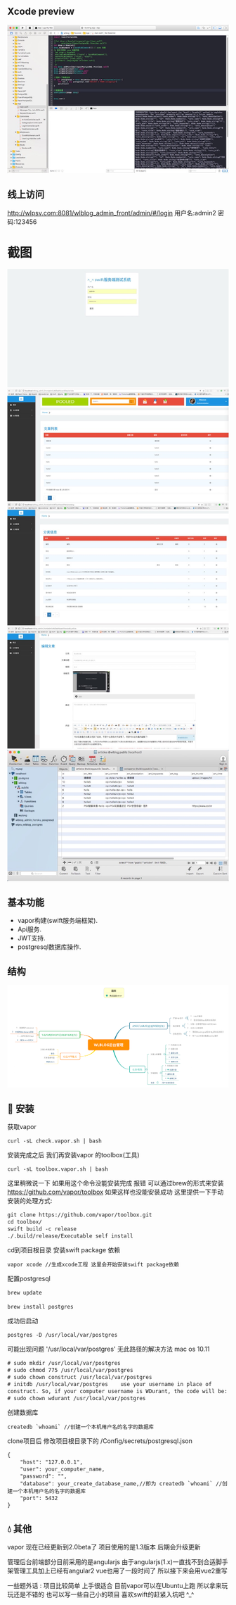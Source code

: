 ## Xcode preview
 ![](https://github.com/HotWordland/wlblog_server/blob/master/00.jpeg)
 
## 线上访问
http://wlpsv.com:8081/wlblog_admin_front/admin/#/login
用户名:admin2
密码:123456
 
# 截图
 ![](https://github.com/HotWordland/wlblog_server/blob/master/01.jpeg)
 ![](https://github.com/HotWordland/wlblog_server/blob/master/02.jpeg)
 ![](https://github.com/HotWordland/wlblog_server/blob/master/03.jpeg)
 ![](https://github.com/HotWordland/wlblog_server/blob/master/04.jpeg)
 ![](https://github.com/HotWordland/wlblog_server/blob/master/05.jpeg)



## 基本功能
- vapor构建(swift服务端框架).
- Api服务.
- JWT支持.
- postgresql数据库操作. 

## 结构
 ![](https://github.com/HotWordland/wlblog_server/blob/master/struct.png)

## 📖 安装



获取vapor
```
curl -sL check.vapor.sh | bash
```
安装完成之后 我们再安装vapor 的toolbox(工具)

```
curl -sL toolbox.vapor.sh | bash
```
这里稍微说一下 如果用这个命令没能安装完成 报错 可以通过brew的形式来安装 https://github.com/vapor/toolbox
如果这样也没能安装成功 
这里提供一下手动安装的处理方式:
```
git clone https://github.com/vapor/toolbox.git
cd toolbox/
swift build -c release
./.build/release/Executable self install
```
cd到项目根目录 安装swift package 依赖
```
vapor xcode //生成xcode工程 这里会开始安装swift package依赖
```

配置postgresql
```
brew update

brew install postgres
```
成功后启动
```
postgres -D /usr/local/var/postgres
```
可能出现问题 '/usr/local/var/postgres' 无此路径的解决方法 mac os 10.11
```
# sudo mkdir /usr/local/var/postgres
# sudo chmod 775 /usr/local/var/postgres
# sudo chown construct /usr/local/var/postgres
# initdb /usr/local/var/postgres	use your username in place of construct. So, if your computer username is WDurant, the code will be:	
# sudo chown wdurant /usr/local/var/postgres
```
创建数据库
```
createdb `whoami` //创建一个本机用户名的名字的数据库
```
clone项目后 修改项目根目录下的 /Config/secrets/postgresql.json
```
{
    "host": "127.0.0.1",
    "user": your_computer_name,
    "password": "",
    "database": your_create_database_name,//即为 createdb `whoami` //创建一个本机用户名的名字的数据库
    "port": 5432
} 
```
## 💧 其他
vapor 现在已经更新到2.0beta了 项目使用的是1.3版本 后期会升级更新

管理后台前端部分目前采用的是angularjs 由于angularjs(1.x)一直找不到合适脚手架管理工具加上已经有angular2 vue也用了一段时间了 
所以接下来会用vue2重写

一些题外话 : 
项目比较简单 上手很适合 目前vapor可以在Ubuntu上跑 所以拿来玩玩还是不错的 也可以写一些自己小的项目 喜欢swift的赶紧入坑吧 ^_^



